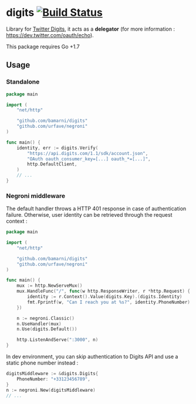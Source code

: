 # digits [![Build Status](https://travis-ci.org/bamarni/digits.svg?branch=master)](https://travis-ci.org/bamarni/digits)

Library for [Twitter Digits](https://get.digits.com/), it acts as a **delegator** (for more information : https://dev.twitter.com/oauth/echo).

This package requires Go +1.7

## Usage

### Standalone

``` go
package main

import (
	"net/http"

	"github.com/bamarni/digits"
	"github.com/urfave/negroni"
)

func main() {
	identity, err := digits.Verify(
		"https://api.digits.com/1.1/sdk/account.json",
		"OAuth oauth_consumer_key=[...] oauth_*=[...]",
		http.DefaultClient,
	)
	// ...
}
```

### Negroni middleware

The default handler throws a HTTP 401 response in case of authentication failure.
Otherwise, user identity can be retrieved through the request context :

``` go
package main

import (
	"net/http"

	"github.com/bamarni/digits"
	"github.com/urfave/negroni"
)

func main() {
	mux := http.NewServeMux()
	mux.HandleFunc("/", func(w http.ResponseWriter, r *http.Request) {
		identity := r.Context().Value(digits.Key).(digits.Identity)
		fmt.Fprintf(w, "Can I reach you at %s?", identity.PhoneNumber)
	})

	n := negroni.Classic()
	n.UseHandler(mux)
	n.Use(digits.Default())

	http.ListenAndServe(":3000", n)
}
```

In dev environment, you can skip authentication to Digits API and use a static
phone number instead :

``` go
digitsMiddleware := &digits.Digits{
	PhoneNumber: "+33123456789",
}
n := negroni.New(digitsMiddleware)
// ...
```
